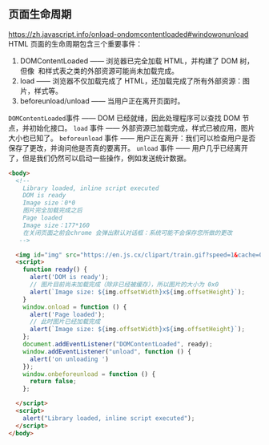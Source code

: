 

## 页面生命周期
https://zh.javascript.info/onload-ondomcontentloaded#windowonunload
HTML 页面的生命周期包含三个重要事件：

1. DOMContentLoaded —— 浏览器已完全加载 HTML，并构建了 DOM 树，但像 <img> 和样式表之类的外部资源可能尚未加载完成。
2. load —— 浏览器不仅加载完成了 HTML，还加载完成了所有外部资源：图片，样式等。
3. beforeunload/unload —— 当用户正在离开页面时。


`DOMContentLoaded`事件 —— DOM 已经就绪，因此处理程序可以查找 DOM 节点，并初始化接口。
`load` 事件 —— 外部资源已加载完成，样式已被应用，图片大小也已知了。
`beforeunload` 事件 —— 用户正在离开：我们可以检查用户是否保存了更改，并询问他是否真的要离开。
`unload` 事件 —— 用户几乎已经离开了，但是我们仍然可以启动一些操作，例如发送统计数据。

```html
<body>
  <!-- 
    Library loaded, inline script executed
    DOM is ready
    Image size：0*0
    图片完全加载完成之后
    Page loaded
    Image size：177*160
    在关闭页面之前会chrome 会弹出默认对话框：系统可能不会保存您所做的更改
   -->

  <img id="img" src="https://en.js.cx/clipart/train.gif?speed=1&cache=0">
  <script>
    function ready() {
      alert('DOM is ready');
      // 图片目前尚未加载完成（除非已经被缓存），所以图片的大小为 0x0
      alert(`Image size: ${img.offsetWidth}x${img.offsetHeight}`);
    }
    window.onload = function () {
      alert('Page loaded');
      // 此时图片已经加载完成
      alert(`Image size: ${img.offsetWidth}x${img.offsetHeight}`);
    };
    document.addEventListener("DOMContentLoaded", ready);
    window.addEventListener("unload", function () {
      alert('on unloading ')
    });
    window.onbeforeunload = function () {
      return false;
    };

  </script>
  <script>
    alert("Library loaded, inline script executed");
  </script>
</body>
```